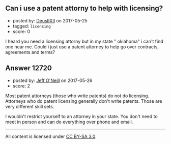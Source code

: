 ## Can i use a patent attorny to help with licensing?

- posted by: [DeusIIXII](https://stackexchange.com/users/9956796/deusiixii) on 2017-05-25
- tagged: `licensing`
- score: 0

I heard you need a licensing attorny but in my state " oklahoma" i can't find one near me. Could i just use a patent attorney to help go over contracts, agreements and terms?


## Answer 12720

- posted by: [Jeff O'Neill](https://stackexchange.com/users/46273/jeff-o-neill) on 2017-05-26
- score: 2

Most patent attorneys (those who write patents) do not do licensing.  Attorneys who do patent licensing generally don't write patents.  Those are very different skill sets.

I wouldn't restrict yourself to an attorney in your state.  You don't need to meet in person and can do everything over phone and email.




---

All content is licensed under [CC BY-SA 3.0](https://creativecommons.org/licenses/by-sa/3.0/).
